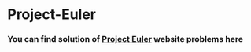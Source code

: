 # Project-Euler
<h3>You can find solution of <a href="https://projecteuler.net/archives">Project Euler</a> website problems here<h3>

